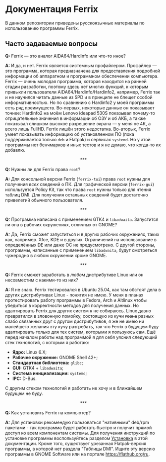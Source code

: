 # Документация Ferrix

В данном репозитории приведены русскоязычные материалы по использованию программы Ferrix.

## Часто задаваемые вопросы

<span color="rgba(255, 0, 0, 1)"><b>Q:</b></span> Ferrix — это аналог AIDA64/Hardinfo или что-то иное?

<span color="rgba(0, 0, 255, 1)"><b>A:</b></span> И да, и нет. Ferrix является системным профайлером. Профайлер — это программа, которая предназначена для предоставления подробной информации об аппаратном и программном обеспечении компьютера. Ferrix — очень молодая программа, которая находится на ранней стадии разработки, поэтому здесь нет многих функций, к которым привыкли пользователи AIDA64/Hardinfo/Hardinfo2, например, Ferrix так и не научился читать данные из SPD и в принципе не блещет особой информативностью. Но по сравнению с Hardinfo2 у моей программы есть ряд преимуществ. Во-первых, некоторые данные он показывает точнее: Hardinfo2 на моём Lenovo ideapad 530S показывал почему-то отрицательные значения в информации об ОЗУ и об АКБ, а также показывал слишком высокое разрешение экрана — у меня не 4К, а всего лишь FullHD. Ferrix лишён этого недостатка. Во-вторых, Ferrix умеет показывать информацию об установленном ПО (пока поддерживается только `deb` и Flatpak) и сервисах `systemd`. Но у этой программы нет бенчмарков и иных тестов и я не думаю, что когда-то их добавлю.

<div align="center"><i>***</i></div>

<span color="red"><b>Q:</b></span> Нужны ли для Ferrix права `root`?

<span color="blue"><b>A:</b></span> Для консольной версии Ferrix (`ferrix-tui`) права `root` нужны для получения *всех* сведений о ПК. Для графической версии (`ferrix-gui`) используется Policy Kit, так что права `root` нужны только для чтения таблиц DMI. Для получения остальных сведений будет достаточно привелегий обычного пользователя.

<div align="center"><i>***</i></div>

<span color="red"><b>Q:</b></span> Программа написана с применением GTK4 и `libadwaita`. Запустится ли она в рабочих окружениях, отличных от GNOME?

<span color="blue"><b>A:</b></span> Да, Ferrix сможет запуститься и в других рабочих окружениях, таких как, например. Xfce, KDE и в других. Ограничений на использование в определённых DE или даже ОС не предусмотрено. С другой стороны, программы, написанные с применением `libadwaita`, будут смотреться чужеродно в любом окружении кроме GNOME.

<div align="center"><i>***</i></div>

<span color="red"><b>Q:</b></span> Ferrix сможет заработать в *любом* дистрибутиве Linux или он несовместим с какими-то из них?

<span color="blue"><b>A:</b></span> Я не знаю. Ferrix тестировался в Ubuntu 25.04, как там обстоят дела в других дистрибутивах Linux - понятия не имею. У меня в планах протестировать работу программы в Fedora, Arch и Altlinux чтобы убедиться в корректности методов для получения данных. Но адаптировать Ferrix для других систем я не собираюсь. Linux давно превратился в зловонную помойку, состоящую из кучи ~~говна~~ разных слабо связанных друг с другом дистрибутивов, я же не имею ни малейшего желания эту кучу разгребать, так что Ferrix в будущем буду адаптировать только для тех систем, которыми я пользуюсь сам. Ещё перед началом работы над программой я для себя уяснил следующий стек технологий, с которым я работаю:

- **Ядро:** Linux 6.X;
- **Рабочее окружение:** GNOME Shell 42+;
- **Стандартная библиотека:** `glibc`;
- **GUI:** GTK4 + `libadwaita`;
- **Система инициализации:** `systemd`;
- **IPC:** D-Bus.

С другим стеком технологий я работать не хочу и в ближайшем будущем не буду.

<div align="center"><i>***</i></div>

<span color="red"><b>Q:</b></span> Как установить Ferrix на компьютер?

<span color="blue"><b>A:</b></span> Для установки рекомендую пользоваться "нативными" deb/rpm пакетами - так программа будет работать быстро и получит прямой доступ ко всем компонентам системы. Для получения инструкций по установке программы воспользуйтесь разделом [Установка](installation.md) в этой документации. Кроме того, существует урезанная Flatpak-версия программы, в которой нет раздела "Таблицы DMI". Ищите эту версию программы в GNOME Software или на портале <https://flathub.org/ru>.
